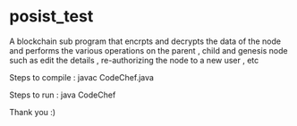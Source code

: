 # posist_test

A blockchain sub program that encrpts and decrypts the data of the node and performs the various operations 
on the parent , child and genesis node such as edit the details , re-authorizing the node to a new user , etc

Steps to compile :
      javac CodeChef.java
      
Steps to run :
      java CodeChef
      
      
      
      
 Thank you  :)

